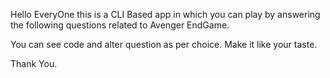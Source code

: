 Hello EveryOne this is a CLI Based app in which you can play by answering the following questions related to Avenger EndGame.

You can see code and alter question as per choice. Make it like your taste.

Thank You. 